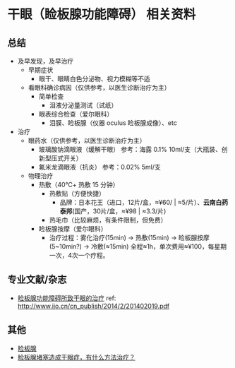 # 干眼（睑板腺功能障碍） 相关资料

## 总结

- 及早发现，及早治疗
  - 早期症状
    - 眼干、眼睛白色分泌物、视力模糊等不适
  - 看眼科确诊病因（仅供参考，以医生诊断治疗为主）
    - 简单检查
      - 泪液分泌量测试（试纸）
    - 眼表综合检查（爱尔眼科）
      - 泪膜、睑板腺（仪器 oculus 睑板腺成像）、etc
- 治疗
  - 眼药水（仅供参考，以医生诊断治疗为主）
    - 玻璃酸钠滴眼液（缓解干眼） 参考：海露 0.1% 10ml/支（大瓶装、创新型压式开关）
    - 氟米龙滴眼液（抗炎） 参考：0.02% 5ml/支
  - 物理治疗
    - 热敷（40℃+ 热敷 15 分钟）
      - 热敷贴（方便快捷）
        - 品牌：日本花王（进口，12片/盒，≈¥60/ | ≈5/片）、**云南白药泰邦**(国产，30片/盒，≈¥98 | ≈3.3/片)
      - 热毛巾（比较麻烦，有条件限制，但免费）
    - 睑板腺按摩（爱尔眼科）
      - 治疗过程：雾化治疗(15min) -> 热敷(15min) -> 睑板腺按摩(5~10min?) -> 冷敷(≈15min) 全程≈1h，单次费用≈¥100，每星期一次，4次一个疗程。
    

## 专业文献/杂志

- [睑板腺功能障碍所致干眼的治疗](./201402019.pdf)  ref: http://www.ijo.cn/cn_publish/2014/2/201402019.pdf

## 其他

- [睑板腺](https://zh.wikipedia.org/wiki/%E7%9E%BC%E6%9D%BF%E8%85%BA)
- [睑板腺堵塞造成干眼症，有什么方法治疗？](https://www.zhihu.com/question/36934321)

